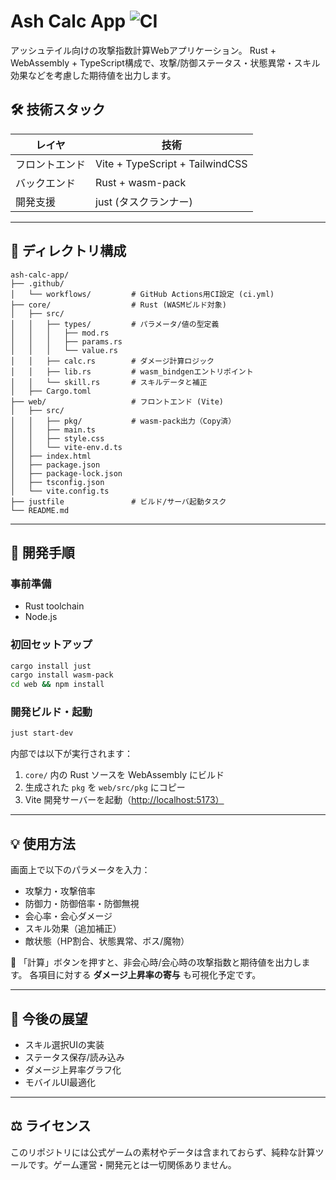 # Ash Calc App ![CI](https://github.com/fffff-i/ash-calc-app/actions/workflows/ci.yml/badge.svg)

アッシュテイル向けの攻撃指数計算Webアプリケーション。
Rust + WebAssembly + TypeScript構成で、攻撃/防御ステータス・状態異常・スキル効果などを考慮した期待値を出力します。

## 🛠 技術スタック

| レイヤ     | 技術                              |
|---------|---------------------------------|
| フロントエンド | Vite + TypeScript + TailwindCSS |
| バックエンド  | Rust + wasm-pack                |
| 開発支援    | just (タスクランナー)                  |

---

## 📁 ディレクトリ構成

```
ash-calc-app/
├── .github/
│   └── workflows/         # GitHub Actions用CI設定 (ci.yml)
├── core/                  # Rust (WASMビルド対象)
│   ├── src/
│   │   ├── types/         # パラメータ/値の型定義
│   │   │   ├── mod.rs
│   │   │   ├── params.rs
│   │   │   └── value.rs
│   │   ├── calc.rs        # ダメージ計算ロジック
│   │   ├── lib.rs         # wasm_bindgenエントリポイント
│   │   └── skill.rs       # スキルデータと補正
│   ├── Cargo.toml
├── web/                   # フロントエンド (Vite)
│   ├── src/
│   │   ├── pkg/           # wasm-pack出力（Copy済）
│   │   ├── main.ts
│   │   ├── style.css
│   │   └── vite-env.d.ts
│   ├── index.html
│   ├── package.json
│   ├── package-lock.json
│   ├── tsconfig.json
│   └── vite.config.ts
├── justfile               # ビルド/サーバ起動タスク
└── README.md
```

---

## 🚀 開発手順

### 事前準備

- Rust toolchain
- Node.js

### 初回セットアップ

```sh
cargo install just
cargo install wasm-pack
cd web && npm install
```

### 開発ビルド・起動

```sh
just start-dev
```

内部では以下が実行されます：

1. `core/` 内の Rust ソースを WebAssembly にビルド
2. 生成された `pkg` を `web/src/pkg` にコピー
3. Vite 開発サーバーを起動（[http://localhost:5173）](http://localhost:5173）)

---

## 💡 使用方法

画面上で以下のパラメータを入力：

* 攻撃力・攻撃倍率
* 防御力・防御倍率・防御無視
* 会心率・会心ダメージ
* スキル効果（追加補正）
* 敵状態（HP割合、状態異常、ボス/魔物）

🧮 「計算」ボタンを押すと、非会心時/会心時の攻撃指数と期待値を出力します。
各項目に対する **ダメージ上昇率の寄与** も可視化予定です。

---

## 📝 今後の展望

* スキル選択UIの実装
* ステータス保存/読み込み
* ダメージ上昇率グラフ化
* モバイルUI最適化

---

## ⚖️ ライセンス

このリポジトリには公式ゲームの素材やデータは含まれておらず、純粋な計算ツールです。ゲーム運営・開発元とは一切関係ありません。
